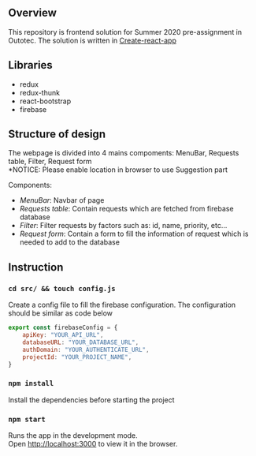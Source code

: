 ## Overview

This repository is frontend solution for Summer 2020 pre-assignment in Outotec. The solution is written in [Create-react-app](https://github.com/woltapp/summer2020)

## Libraries
- redux
- redux-thunk
- react-bootstrap
- firebase

## Structure of design

The webpage is divided into 4 mains compoments: MenuBar, Requests table, Filter, Request form <br />
*NOTICE: Please enable location in browser to use Suggestion part

Components:
- _MenuBar_: Navbar of page
- _Requests table_: Contain requests which are fetched from firebase database
- _Filter_: Filter requests by factors such as: id, name, priority, etc...
- _Request form_: Contain a form to fill the information of request which is needed to add to the database

## Instruction

### `cd src/ && touch config.js`

Create a config file to fill the firebase configuration. The configuration should be similar as code below<br />
```javascript
export const firebaseConfig = {
    apiKey: "YOUR_API_URL",
    databaseURL: "YOUR_DATABASE_URL",
    authDomain: "YOUR_AUTHENTICATE_URL",
    projectId: "YOUR_PROJECT_NAME",
}
```

### `npm install`

Install the dependencies before starting the project<br />

### `npm start`

Runs the app in the development mode.<br />
Open [http://localhost:3000](http://localhost:3000) to view it in the browser.
